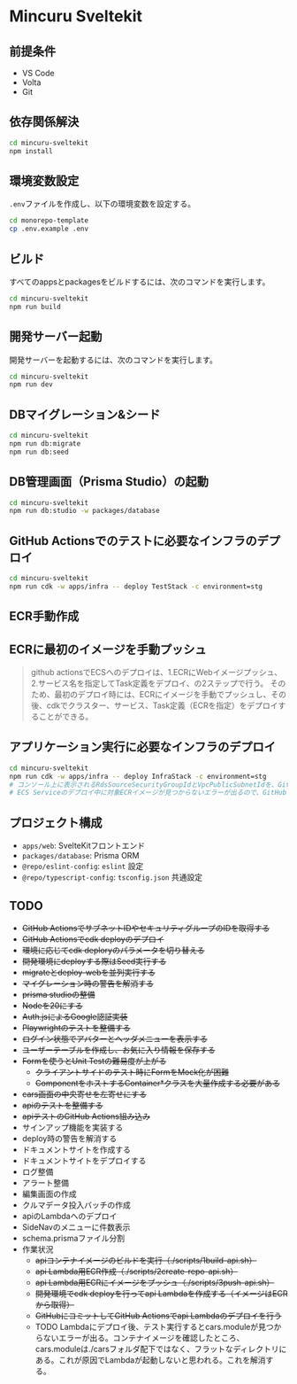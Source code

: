 # Mincuru Sveltekit

## 前提条件

- VS Code
- Volta
- Git

## 依存関係解決

```sh
cd mincuru-sveltekit
npm install
```

## 環境変数設定

`.env`ファイルを作成し、以下の環境変数を設定する。

```sh
cd monorepo-template
cp .env.example .env
```

## ビルド

すべてのappsとpackagesをビルドするには、次のコマンドを実行します。

```sh
cd mincuru-sveltekit
npm run build
```

## 開発サーバー起動

開発サーバーを起動するには、次のコマンドを実行します。

```sh
cd mincuru-sveltekit
npm run dev
```

## DBマイグレーション&シード

```sh
cd mincuru-sveltekit
npm run db:migrate
npm run db:seed
```

## DB管理画面（Prisma Studio）の起動

```sh
cd mincuru-sveltekit
npm run db:studio -w packages/database
```

## GitHub Actionsでのテストに必要なインフラのデプロイ

```sh
cd mincuru-sveltekit
npm run cdk -w apps/infra -- deploy TestStack -c environment=stg
```

## ECR手動作成

## ECRに最初のイメージを手動プッシュ

> github actionsでECSへのデプロイは、1.ECRにWebイメージプッシュ、2.サービス名を指定してTask定義をデプロイ、の2ステップで行う。
> そのため、最初のデプロイ時には、ECRにイメージを手動でプッシュし、その後、cdkでクラスター、サービス、Task定義（ECRを指定）をデプロイすることができる。

## アプリケーション実行に必要なインフラのデプロイ

```sh
cd mincuru-sveltekit
npm run cdk -w apps/infra -- deploy InfraStack -c environment=stg
# コンソール上に表示されるRdsSourceSecurityGroupIdとVpcPublicSubnetIdを、GitHubのSecretsに登録する。
# ECS Serviceのデプロイ中に対象ECRイメージが見つからないエラーが出るので、GitHub Actionsでdeploy jobを実行すると、その処理中にECSタスク定義が更新されて、cdk deployが成功する。
```

## プロジェクト構成

- `apps/web`: SvelteKitフロントエンド
- `packages/database`: Prisma ORM
- `@repo/eslint-config`: `eslint` 設定
- `@repo/typescript-config`: `tsconfig.json` 共通設定

## TODO

- ~~GitHub ActionsでサブネットIDやセキュリティグループのIDを取得する~~
- ~~GitHub Actionsでcdk deployのデプロイ~~
- ~~環境に応じてcdk deploryのパラメータを切り替える~~
- ~~開発環境にdeployする際はSeed実行する~~
- ~~migrateとdeploy-webを並列実行する~~
- ~~マイグレーション時の警告を解消する~~
- ~~prisma studioの整備~~
- ~~Nodeを20にする~~
- ~~Auth.jsによるGoogle認証実装~~
- ~~Playwrightのテストを整備する~~
- ~~ログイン状態でアバターとヘッダメニューを表示する~~
- ~~ユーザーテーブルを作成し、お気に入り情報を保存する~~
- ~~Formを使うとUnit Testの難易度が上がる~~
  - ~~クライアントサイドのテスト時にFormをMock化が困難~~
  - ~~ComponentをホストするContainer\*クラスを大量作成する必要がある~~
- ~~cars画面の中央寄せを左寄せにする~~
- ~~apiのテストを整備する~~
- ~~apiテストのGitHub Actions組み込み~~
- サインアップ機能を実装する
- deploy時の警告を解消する
- ドキュメントサイトを作成する
- ドキュメントサイトをデプロイする
- ログ整備
- アラート整備
- 編集画面の作成
- クルマデータ投入バッチの作成
- apiのLambdaへのデプロイ
- SideNavのメニューに件数表示
- schema.prismaファイル分割
- 作業状況
  - ~~apiコンテナイメージのビルドを実行（./scripts/1build-api.sh）~~
  - ~~api Lambda用ECR作成（./scripts/2create-repo-api.sh）~~
  - ~~api Lambda用ECRにイメージをプッシュ（./scripts/3push-api.sh）~~
  - ~~開発環境でcdk deployを行ってapi Lambdaを作成する（イメージはECRから取得）~~
  - ~~GitHubにコミットしてGitHub Actionsでapi Lambdaのデプロイを行う~~
  - TODO Lambdaにデプロイ後、テスト実行するとcars.moduleが見つからないエラーが出る。コンテナイメージを確認したところ、cars.moduleは./carsフォルダ配下ではなく、フラットなディレクトリにある。これが原因でLambdaが起動しないと思われる。これを解消する。
